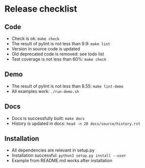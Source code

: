 # Release checklist

## Code

* Check is ok: `make check`
* The result of pylint is not less than 9.9: `make lint`
* Version in source code is updated
* Old deprecated code is removed: see todo list
* Test coverage is not less than 60%: `make check`

## Demo

* The result of pylint is not less than 8.55: `make lint-demo`
* All examples work: `./run-demo.sh`

## Docs

* Docs is successfully built: `make docs`
* History is updated in docs: `head -n 20 docs/source/history.rst`

## Installation

* All dependencies are relevant in setup.py
* Installation successful: `python3 setup.py install --user`
* Example from README.md works after installation
